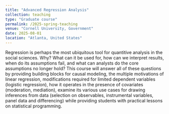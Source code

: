 ```yaml
---
title: "Advanced Regression Analysis"
collection: teaching
type: "Graduate course"
permalink: /2025-spring-teaching
venue: "Cornell University, Government"
date: 2025-08-01
location: "Atlanta, United States"
---
```


Regression is perhaps the most ubiquitous tool for quantitive analysis in the social sciences. Why? What can it be used for, how can we interpret results, when do its assumptions fail, and what can analysts do the core assumptions no longer hold? This course will answer all of these questions by providing building blocks for causal modeling, the multiple motivations of linear regression, modifications required for limited dependent variables (logistic regression), how it operates in the presence of covariates (moderation, mediation), examine its various use cases for drawing inferences from data (selection on observables, instrumental variables, panel data and differencing) while providing students with practical lessons on statistical programming. 
